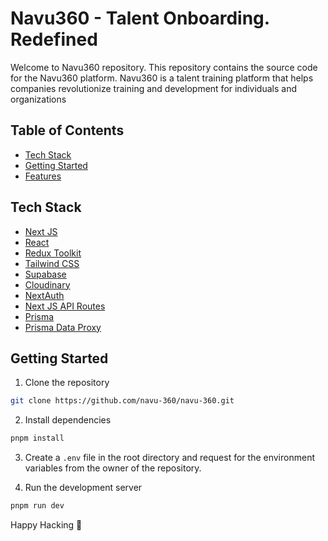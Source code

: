 # Navu360 - Talent Onboarding. Redefined

Welcome to Navu360 repository. This repository contains the source code for the Navu360 platform. Navu360 is a talent training platform that helps companies revolutionize training and development for individuals and organizations

## Table of Contents

- [Tech Stack](#tech-stack)
- [Getting Started](#getting-started)
- [Features](#features)

## Tech Stack

- [Next JS](https://nextjs.org/)
- [React](https://reactjs.org/)
- [Redux Toolkit](https://redux-toolkit.js.org/)
- [Tailwind CSS](https://tailwindcss.com/)
- [Supabase](https://supabase.io/)
- [Cloudinary](https://cloudinary.com/)
- [NextAuth](https://next-auth.js.org/)
- [Next JS API Routes](https://nextjs.org/docs/api-routes/introduction)
- [Prisma](https://www.prisma.io/)
- [Prisma Data Proxy](https://www.prisma.io/docs/data-platform/data-proxy)

## Getting Started

1. Clone the repository

```bash
git clone https://github.com/navu-360/navu-360.git
```

2. Install dependencies

```bash
pnpm install
```

3. Create a `.env` file in the root directory and request for the environment variables from the owner of the repository.

4. Run the development server

```bash
pnpm run dev
```
Happy Hacking 🚀
